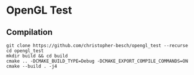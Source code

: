 # OpenGL Test

## Compilation

```
git clone https://github.com/christopher-besch/opengl_test --recurse
cd opengl_test
mkdir build && cd build
cmake .. -DCMAKE_BUILD_TYPE=Debug -DCMAKE_EXPORT_COMPILE_COMMANDS=ON
cmake --build . -j4
```
